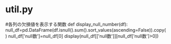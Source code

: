 # util.py


#各列の欠損値を表示する関数
def display_null_number(df):
  null_df=pd.DataFrame(df.isnull().sum().sort_values(ascending=False)).copy()
  null_df['null数']=null_df[0]
  display(null_df[['null数']][null_df['null数']>0])
